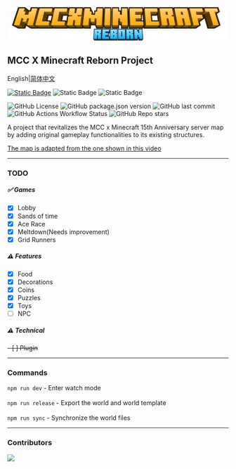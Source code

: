 ![logo](./logo.png)

## MCC X Minecraft Reborn Project

English|[简体中文](./README_zh_CN.md)<br>

[![Static Badge](https://img.shields.io/badge/%F0%9F%90%A7QQGroup-1033951707-blue)](https://qm.qq.com/cgi-bin/qm/qr?k=vWmVkBzOa0wWf3v4qM2w6QRpUpwISav7&jump_from=webapi&authKey=RwLokS870zDhmsaAHdL24ieZFmU7rx8W/gHs0n7la246/yRiMcgPzFUhGvDFa/l1)
![Static Badge](https://img.shields.io/badge/minecraft-1.21.94-purple)
![Static Badge](https://img.shields.io/badge/API-2.1.0--beta-purple)

![GitHub License](https://img.shields.io/github/license/Howie114514/MCCxMinecraftReborn)
![GitHub package.json version](https://img.shields.io/github/package-json/v/Howie114514/MCCxMinecraftReborn)
![GitHub last commit](https://img.shields.io/github/last-commit/Howie114514/MCCxMinecraftReborn)
![GitHub Actions Workflow Status](https://img.shields.io/github/actions/workflow/status/Howie114514/MCCxMinecraftReborn/build.yml)
![GitHub Repo stars](https://img.shields.io/github/stars/Howie114514/MCCxMinecraftReborn?style=flat)

A project that revitalizes the MCC x Minecraft 15th Anniversary server map by adding original gameplay functionalities to its existing structures.

[The map is adapted from the one shown in this video](https://www.bilibili.com/video/BV1r7iwedEZe/)
<br>

---

### TODO

##### ✅ Games

- [x] Lobby
- [x] Sands of time
- [x] Ace Race
- [x] Meltdown(Needs improvement)
- [x] Grid Runners

##### ⚠️ Features

- [x] Food
- [x] Decorations
- [x] Coins
- [x] Puzzles
- [x] Toys
- [ ] NPC

##### ⚠️ Technical

~~- [ ] Plugin~~

---

### Commands

`npm run dev` - Enter watch mode<br><br>
`npm run release` - Export the world and world template<br><br>
`npm run sync` - Synchronize the world files

---

### Contributors

<a href="https://github.com/Howie114514/MCCxMinecraftReborn/graphs/contributors">
  <img src="https://contrib.rocks/image?repo=Howie114514/MCCxMinecraftReborn" />
</a>
